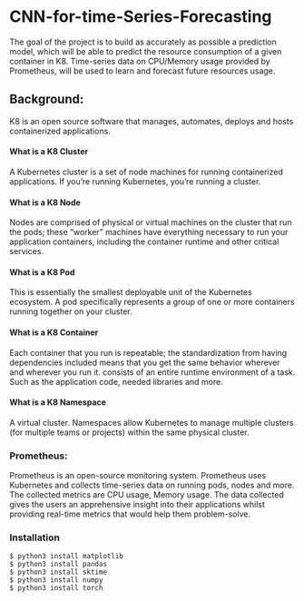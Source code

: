 # CNN-for-time-Series-Forecasting


The goal of the project is to build as accurately as possible a prediction model, which will be able to predict the resource consumption of a given container in K8.
Time-series data on CPU/Memory usage provided by Prometheus, will be used to learn and forecast future resources usage.

## Background:
K8 is an open source software that manages, automates, deploys and hosts containerized applications.

#### What is a K8 Cluster
A Kubernetes cluster is a set of node machines for running containerized applications. If you’re running Kubernetes, you’re running a cluster.

#### What is a K8 Node
Nodes are comprised of physical or virtual machines on the cluster that run the pods; these “worker” machines have everything necessary to run your application containers, including the container runtime and other critical services.

#### What is a K8 Pod
This is essentially the smallest deployable unit of the Kubernetes ecosystem. A pod specifically represents a group of one or more containers running together on your cluster.

#### What is a K8 Container
Each container that you run is repeatable; the standardization from having dependencies included means that you get the same behavior wherever and wherever you run it.
consists of an entire runtime environment of a task. Such as the application code, needed libraries and more.

#### What is a K8 Namespace
A virtual cluster. Namespaces allow Kubernetes to manage multiple clusters (for multiple teams or projects) within the same physical cluster.


### Prometheus:
Prometheus is an open-source monitoring system. Prometheus uses Kubernetes and collects time-series data on running pods, nodes and more. The collected metrics are CPU usage, Memory usage. The data collected gives the users an apprehensive insight into their applications whilst providing real-time metrics that would help them problem-solve.
### Installation
```
$ python3 install matplotlib
$ python3 install pandas
$ python3 install sktime
$ python3 install numpy
$ python3 install torch
```
